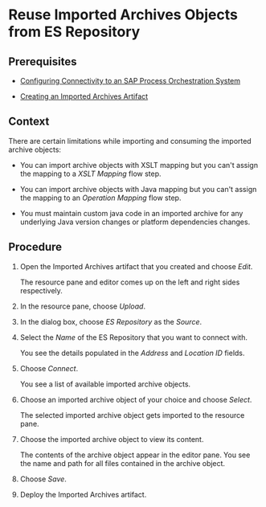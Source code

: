 <!-- loio41960910f60148a29531229a9e952642 -->

# Reuse Imported Archives Objects from ES Repository



<a name="loio41960910f60148a29531229a9e952642__prereq_kjm_4zv_4xb"/>

## Prerequisites

-   [Configuring Connectivity to an SAP Process Orchestration System](IntegrationSettings/configuring-connectivity-to-an-sap-process-orchestration-system-8c36fd2.md)

-   [Creating an Imported Archives Artifact](creating-an-imported-archives-artifact-e555caf.md)




<a name="loio41960910f60148a29531229a9e952642__context_fsn_mfv_fbc"/>

## Context

There are certain limitations while importing and consuming the imported archive objects:

-   You can import archive objects with XSLT mapping but you can't assign the mapping to a *XSLT Mapping* flow step.

-   You can import archive objects with Java mapping but you can't assign the mapping to an *Operation Mapping* flow step.

-   You must maintain custom java code in an imported archive for any underlying Java version changes or platform dependencies changes.




## Procedure

1.  Open the Imported Archives artifact that you created and choose *Edit*.

    The resource pane and editor comes up on the left and right sides respectively.

2.  In the resource pane, choose *Upload*.

3.  In the dialog box, choose *ES Repository* as the *Source*.

4.  Select the *Name* of the ES Repository that you want to connect with.

    You see the details populated in the *Address* and *Location ID* fields.

5.  Choose *Connect*.

    You see a list of available imported archive objects.

6.  Choose an imported archive object of your choice and choose *Select*.

    The selected imported archive object gets imported to the resource pane.

7.  Choose the imported archive object to view its content.

    The contents of the archive object appear in the editor pane. You see the name and path for all files contained in the archive object.

8.  Choose *Save*.

9.  Deploy the Imported Archives artifact.


